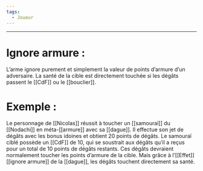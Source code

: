 ```yaml
---
tags:
  - Joueur
---
```

___
# Ignore armure : 

L’arme ignore purement et simplement la valeur de points d’armure d’un adversaire. La santé de la cible est directement touchée si les dégâts passent le [[CdF]] ou le [[bouclier]].

# Exemple : 

Le personnage de [[Nicolas]] réussit à toucher un [[samouraï]] du [[Nodachi]] en méta-[[armure]] avec sa [[dague]]. Il effectue son jet de dégâts avec les bonus idoines et obtient 20 points de dégâts. Le samouraï ciblé possède un [[CdF]] de 10, qui se soustrait aux dégâts qu’il a reçus pour un total de 10 points de dégâts restants. Ces dégâts devraient normalement toucher les points d’armure de la cible. Mais grâce à l’[[Effet]] [[ignore armure]] de la [[dague]], les dégâts touchent directement sa santé.